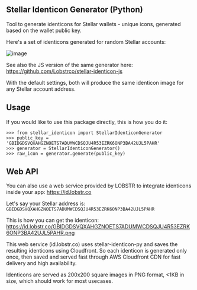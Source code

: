 ## Stellar Identicon Generator (Python)

Tool to generate identicons for Stellar wallets - unique icons, generated based on the wallet public key.

Here's a set of identicons generated for random Stellar accounts:

![image](https://user-images.githubusercontent.com/984711/62962449-9e378d00-be07-11e9-93e3-9a9e79f1f078.png)


See also the JS version of the same generator here: https://github.com/Lobstrco/stellar-identicon-js

With the default settings, both will produce the same identicon image for any Stellar account address.


## Usage

If you would like to use this package directly, this is how you do it:

``` {.sourceCode .python}
>>> from stellar_identicon import StellarIdenticonGenerator
>>> public_key = 'GBIDGDSVQXAHGZNOETS7ADUMWCDSQJU4R53EZRK6ONP3BA42UJL5PAHR'
>>> generator = StellarIdenticonGenerator()
>>> raw_icon = generator.generate(public_key)
```



 ## Web API

You can also use a web service provided by LOBSTR to integrate identicons inside your app: https://id.lobstr.co

Let's say your Stellar address is: `GBIDGDSVQXAHGZNOETS7ADUMWCDSQJU4R53EZRK6ONP3BA42UJL5PAHR`

This is how you can get the identicon:
https://id.lobstr.co/GBIDGDSVQXAHGZNOETS7ADUMWCDSQJU4R53EZRK6ONP3BA42UJL5PAHR.png


This web service (id.lobstr.co) uses stellar-identicon-py and saves the resulting identicons using Cloudfront. 
So each identicon is generated only once, then saved and served fast through AWS Cloudfront CDN for fast delivery and high availability.

Identicons are served as 200x200 square images in PNG format, <1KB in size, which should work for most usecases.
